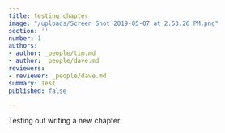 ```yaml
---
title: testing chapter
image: "/uploads/Screen Shot 2019-05-07 at 2.53.26 PM.png"
section: ''
number: 1
authors:
- author: _people/tim.md
- author: _people/dave.md
reviewers:
- reviewer: _people/dave.md
summary: Test
published: false

---
```

Testing out writing a new chapter